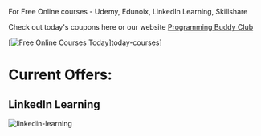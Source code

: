 For Free Online courses - Udemy, Edunoix, LinkedIn Learning, Skillshare

Check out today's coupons here or our website [Programming Buddy Club][programmingbuddyclub]

[![Free Online Courses Today](https://i.imgur.com/aE2TLHF.png)]today-courses]

# Current Offers:

## LinkedIn Learning

![linkedin-learning](https://i.imgur.com/twfsaUI.png)

[programmingbuddyclub]: https://bit.ly/FreeOnlineCoursesGithub "Programming Buddy Club Free Online Courses"
[linkedin-learning]: https://bit.ly/FreeLinkedInLearning "LinkedIn Learning Offers"
[today-courses]: https://github.com/programmingbuddyclub/free-online-courses/tree/master/2020%20June/Free%20Online%20Courses%20June%2027%202020 "Free Online Courses for Today"

